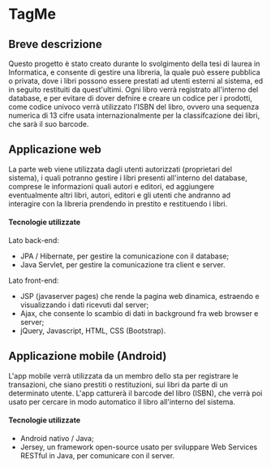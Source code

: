 # TagMe

## Breve descrizione
Questo progetto è stato creato durante lo svolgimento della tesi di laurea in Informatica, e consente di gestire una libreria, la quale può essere pubblica o privata, dove i       libri possono essere prestati ad utenti esterni al sistema, ed in seguito restituiti da quest'ultimi. Ogni libro verrà registrato all'interno del database, e per evitare di dover defnire e creare un codice per i prodotti, come codice univoco verrà utilizzato l'ISBN del libro, ovvero una sequenza numerica di 13 cifre usata internazionalmente per la classifcazione dei libri, che sarà il suo barcode.

## Applicazione web
La parte web viene utilizzata dagli utenti autorizzati (proprietari del sistema), i quali potranno gestire i libri presenti all'interno del database, comprese le informazioni quali autori e editori, ed aggiungere eventualmente altri libri, autori, editori e gli utenti che andranno ad interagire con la libreria prendendo in prestito e restituendo i libri.
#### Tecnologie utilizzate
Lato back-end:
* JPA / Hibernate, per gestire la comunicazione con il database;
* Java Servlet, per gestire la comunicazione tra client e server.

Lato front-end:
* JSP (javaserver pages) che rende la pagina web dinamica, estraendo e visualizzando i dati ricevuti dal server;
* Ajax, che consente lo scambio di dati in background fra web browser e server;
* jQuery, Javascript, HTML, CSS (Bootstrap).


## Applicazione mobile (Android)
L'app mobile verrà utilizzata da un membro dello sta per registrare le transazioni, che siano prestiti o restituzioni, sui libri da parte di un determinato utente. L'app catturerà il barcode del libro (ISBN), che verrà poi usato per cercare in modo automatico il libro all'interno del sistema.
#### Tecnologie utilizzate
* Android nativo / Java;
* Jersey, un framework open-source usato per sviluppare Web Services RESTful in Java, per comunicare con il server.
